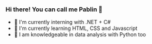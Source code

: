 ### Hi there! You can call me Pablin 🤗

- 🔭 I'm currently interning with .NET + C#
- 🌱 I'm currently learning HTML, CSS and Javascript
- 👯 I am knowledgeable in data analysis with Python too
